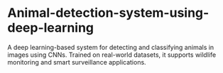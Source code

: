 # Animal-detection-system-using-deep-learning
A deep learning-based system for detecting and classifying animals in images using CNNs. Trained on real-world datasets, it supports wildlife monitoring and smart surveillance applications.          
